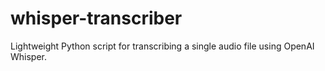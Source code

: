 # whisper-transcriber
Lightweight Python script for transcribing a single audio file using OpenAI Whisper.

